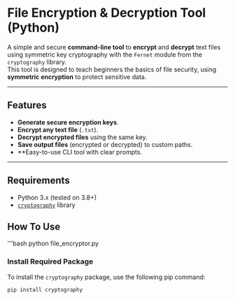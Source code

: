 #  File Encryption & Decryption Tool (Python)

A simple and secure **command-line tool** to **encrypt** and **decrypt** text files using symmetric key cryptography with the `Fernet` module from the `cryptography` library.  
This tool is designed to teach beginners the basics of file security, using **symmetric encryption** to protect sensitive data.

---

## Features

- **Generate secure encryption keys**.
- **Encrypt any text file** (`.txt`).
- **Decrypt encrypted files** using the same key.
- **Save output files** (encrypted or decrypted) to custom paths.
- **Easy-to-use CLI tool with clear prompts.

---

## Requirements

- Python 3.x (tested on 3.8+)
- [`cryptography`](https://pypi.org/project/cryptography/) library

## How To Use 
'''bash
python file_encryptor.py


###  Install Required Package

To install the `cryptography` package, use the following pip command:

```bash
pip install cryptography
